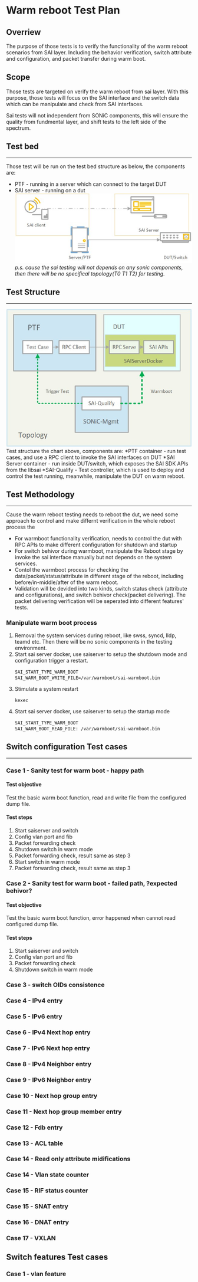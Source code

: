 # Warm reboot Test Plan


## Overriew
The purpose of those tests is to verify the functionality of the warm reboot scenarios from SAI layer. Including the behavior verification, switch attribute and configuration, and packet transfer during warm boot.

## Scope
Those tests are targeted on verify the warm reboot from sai layer. With this purpose, those tests will focus on the SAI interface and the switch data which can be manipulate and check from SAI interfaces.

Sai tests will not independent from SONiC components, this will ensure the quality from fundmental layer, and shift tests to the left side of the spectrum.

## Test bed
---
Those test will be run on the test bed structure as below, the components are:
* PTF - running in a server which can connect to the target DUT
* SAI server - running on a dut
   ![Device_topology](img/Device_topology.jpg)
*p.s. cause the sai testing will not depends on any sonic components, then there will be no specifical topology(T0 T1 T2) for testing.*

## Test Structure
---
![Components](img/Component_topology.jpg)
Test structure the chart above, components are:
*PTF container - run test cases, and use a RPC client to invoke the SAI interfaces on DUT
*SAI Server container - run inside DUT/switch, which exposes the SAI SDK APIs from the libsai
*SAI-Qualify - Test controller, which is used to deploy and control the test running, meanwhile, manipulate the DUT on warm reboot.

## Test Methodology
---
Cause the warm reboot testing needs to reboot the dut, we need some approach to control and make differnt verification in the whole reboot process the

* For warmboot functionality verification, needs to control the dut with RPC APIs to make different configuration for shutdown and startup
* For switch behivor during warmboot, manipulate the Reboot stage by invoke the sai interface manually but not depends on the system services.
* Contol the warmboot process for checking the data/packet/status/attribute in different stage of the reboot, including before/in-middle/after of the warm reboot.
*  Validation will be devided into two kinds, switch status check (attribute and configurations), and switch behivor check(packet delivering). The packet delivering verification will be seperated into different features' tests.

### Manipulate warm boot process

1. Removal the system services during reboot, like swss, syncd, lldp, teamd etc. Then there will be no sonic components in the testing environment.
2. Start sai server docker, use saiserver to setup the shutdown mode and configuration trigger a restart.
   ```
   SAI_START_TYPE_WARM_BOOT
   SAI_WARM_BOOT_WRITE_FILE=/var/warmboot/sai-warmboot.bin
   ```
3. Stimulate a system restart
   ```
   kexec
   ```
4. Start sai server docker, use saiserver to setup the startup mode
   ```
   SAI_START_TYPE_WARM_BOOT
   SAI_WARM_BOOT_READ_FILE: /var/warmboot/sai-warmboot.bin
   ```

## Switch configuration Test cases
---
### Case 1 - Sanity test for warm boot - happy path
#### Test objective
Test the basic warm boot function, read and write file from the configured dump file.
#### Test steps
1. Start saiserver and switch
2. Config vlan port and fib
3. Packet forwarding check
4. Shutdown switch in warm mode
5. Packet forwarding check, result same as step 3
6. Start switch in warm mode
7. Packet forwarding check, result same as step 3

### Case 2 - Sanity test for warm boot - failed path, ?expected behivor?
#### Test objective
Test the basic warm boot function, error happened when cannot read configured dump file.
#### Test steps
1. Start saiserver and switch
2. Config vlan port and fib
3. Packet forwarding check
4. Shutdown switch in warm mode

### Case 3 - switch OIDs consistence

### Case 4 - IPv4 entry

### Case 5 - IPv6 entry

### Case 6 - IPv4 Next hop entry

### Case 7 - IPv6 Next hop entry

### Case 8 - IPv4 Neighbor entry

### Case 9 - IPv6 Neighbor entry

### Case 10 - Next hop group entry

### Case 11 - Next hop group  member entry

### Case 12 - Fdb entry

### Case 13 - ACL table

### Case 14 - Read only attribute midifications

### Case 14 - Vlan state counter

### Case 15 - RIF status counter

### Case 15 - SNAT entry

### Case 16 - DNAT entry

### Case 17 - VXLAN 

## Switch features Test cases
### Case 1 - vlan feature